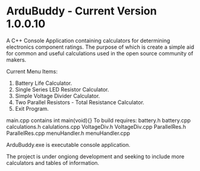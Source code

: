 # ArduBuddy - Current Version 1.0.0.10
A C++ Console Application containing calculators for determining electronics component ratings.  The purpose of which is create a simple aid for common and useful calculations used in the open source community of makers.

Current Menu Items:
1. Battery Life Calculator.
2. Single Series LED Resistor Calculator.
3. Simple Voltage Divider Calculator.
4. Two Parallel Resistors - Total Resistance Calculator.
5. Exit Program.

main.cpp contains int main(void){} 
To build requires:
battery.h
battery.cpp
calculations.h
calulations.cpp
VoltageDiv.h
VoltageDiv.cpp
ParallelRes.h
ParallelRes.cpp
menuHandler.h
menuHandler.cpp

ArduBuddy.exe is executable console application.

The project is under ongiong development and seeking to include more calculators and tables of information.
